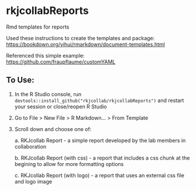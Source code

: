 # rkjcollabReports
Rmd templates for reports

Used these instructions to create the templates and package: https://bookdown.org/yihui/rmarkdown/document-templates.html

Referenced this simple example: https://github.com/fraupflaume/customYAML


## To Use:

1. In the R Studio console, run `devtools::install_github("rkjcollab/rkjcollabReports")` and restart your session or close/reopen R Studio
2. Go to File > New File > R Markdown... > From Template
3. Scroll down and choose one of:
   
   a. RKJcollab Report - a simple report developed by the lab members in collaboration
   
   b. RKJcollab Report (with css) - a report that includes a css chunk at the begining to allow for more formatting options
   
   c. RKJcollab Report (with logo) - a report that uses an external css file and logo image
